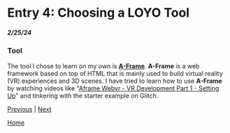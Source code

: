 # Entry 4: Choosing a LOYO Tool
##### 2/25/24

### Tool
The tool I chose to learn on my own is [**A-Frame**](https://aframe.io/). **A-Frame** is a web framework based on top of HTML that is mainly used to build virtual reality (VR) experiences and 3D scenes. I have tried to learn how to use **A-Frame** by watching videos like "[Aframe Webvr - VR Development Part 1 - Setting Up](https://www.youtube.com/watch?v=-Q_FIByQUAI)" and tinkering with the starter example on Glitch. 


[Previous](entry03.md) | [Next](entry05.md)

[Home](../README.md)
